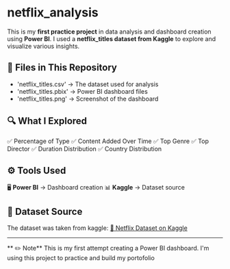 # netflix_analysis
This is my **first practice project** in data analysis and dashboard creation using **Power BI**.
I used a **netflix_titles dataset from Kaggle** to explore and visualize various insights.

## 📁 Files in This Repository
- 'netflix_titles.csv' &#8594; The dataset used for analysis
- 'netflix_titles.pbix' &#8594; Power BI dashboard files
- 'netflix_titles.png' &#8594; Screenshot of the dashboard

## 🔍 What I Explored
✅ Percentage of Type
✅ Content Added Over Time
✅ Top Genre
✅ Top Director
✅ Duration Distribution
✅ Country Distribution

## ⚙️ Tools Used
🖥️ **Power BI** &#8594; Dashboard creation
📊 **Kaggle** &#8594; Dataset source

## 📌 Dataset Source
The dataset was taken from kaggle:
[📁 Netflix Dataset on Kaggle](https://www.kaggle.com/datasets/anandshaw2001/netflix-movies-and-tv-shows)

------

** ✏️ Note**
This is my first attempt creating a Power BI dashboard. I'm using this project to practice and build my portofolio
